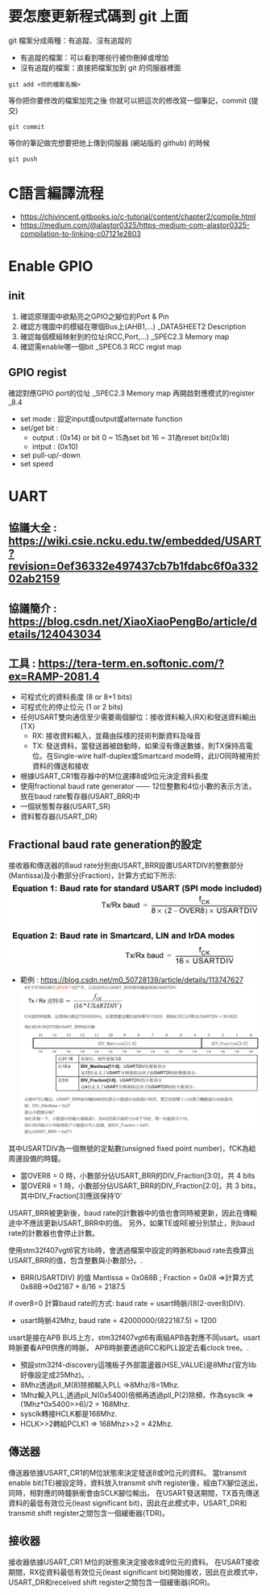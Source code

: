 # 要怎麼更新程式碼到 git 上面

git 檔案分成兩種：有追蹤、沒有追蹤的
- 有追蹤的檔案：可以看到哪些行被你刪掉或增加
- 沒有追蹤的檔案：直接把檔案加到 git 的伺服器裡面

```commandline=
git add <你的檔案名稱>
```

等你把你要修改的檔案加完之後
你就可以把這次的修改寫一個筆記，commit (提交)
```commandline=
git commit
```

等你的筆記做完想要把他上傳到伺服器 (網站版的 github) 的時候
```commandline=
git push
```

# C語言編譯流程
- https://chivincent.gitbooks.io/c-tutorial/content/chapter2/compile.html
- https://medium.com/@alastor0325/https-medium-com-alastor0325-compilation-to-linking-c07121e2803

# Enable GPIO
## init
1. 確認原理圖中欲點亮之GPIO之腳位的Port & Pin
2. 確認方塊圖中的模組在哪個Bus上(AHB1,...) _DATASHEET2 Description
3. 確認每個模組映射到的位址(RCC,Port,...) _SPEC2.3 Memory map
4. 確認需enable哪一個bit _SPEC6.3 RCC regist map
## GPIO regist
確認對應GPIO port的位址 _SPEC2.3 Memory map
再開啟對應模式的register _8.4
- set mode : 設定input或output或alternate function
- set/get bit : 
	- output : (0x14) or bit 0 ~ 15為set bit 16 ~ 31為reset bit(0x18)
	- intput : (0x10)
- set pull-up/-down
- set speed 

# UART
## 協議大全 : https://wiki.csie.ncku.edu.tw/embedded/USART?revision=0ef36332e497437cb7b1fdabc6f0a33202ab2159
## 協議簡介 : https://blog.csdn.net/XiaoXiaoPengBo/article/details/124043034
## 工具 : https://tera-term.en.softonic.com/?ex=RAMP-2081.4

- 可程式化的資料長度 (8 or 8+1 bits)
- 可程式化的停止位元 (1 or 2 bits)
- 任何USART雙向通信至少需要兩個腳位：接收資料輸入(RX)和發送資料輸出(TX)
	- RX: 接收資料輸入，並藉由採樣的技術判斷資料及噪音
	- TX: 發送資料，當發送器被啟動時，如果沒有傳送數據，則TX保持高電位。在Single-wire half-duplex或Smartcard mode時，此I/O同時被用於資料的傳送和接收
- 根據USART_CR1暫存器中的M位選擇8或9位元決定資料長度
- 使用fractional baud rate generator —— 12位整數和4位小數的表示方法，放在baud rate暫存器(USART_BRR)中
- 一個狀態暫存器(USART_SR)
- 資料暫存器(USART_DR)

## Fractional baud rate generation的設定
接收器和傳送器的Baud rate分別由USART_BRR設置USARTDIV的整數部分(Mantissa)及小數部分(Fraction)，計算方式如下所示:
 ![alt text](./note%20image/波特率公式.png)

- 範例 : https://blog.csdn.net/m0_50728139/article/details/113747627
 ![alt text](./note%20image/波特率計算範例.png)

其中USARTDIV為一個無號的定點數(unsigned fixed point number)，fCK為給周邊設備的時鐘。

- 當OVER8 = 0 時，小數部分佔USART_BRR的DIV_Fraction[3:0]，共 4 bits
- 當OVER8 = 1 時，小數部分佔USART_BRR的DIV_Fraction[2:0]，共 3 bits，其中DIV_Fraction[3]應該保持’0’

USART_BRR被更新後，baud rate的計數器中的值也會同時被更新，因此在傳輸途中不應該更新USART_BRR中的值。 另外，如果TE或RE被分別禁止，則baud rate的計數器也會停止計數。

使用stm32f407vgt6官方lib時，會透過檔案中設定的時脈和baud rate去換算出USART_BRR的值，包含整數與小數部分。.
- BRR(USARTDIV) 的值 Mantissa = 0x088B ; Fraction = 0x08 =>計算方式 0x88B->0d2187 + 8/16 = 2187.5

if over8=0 計算baud rate的方式: baud rate = usart時脈/(8(2-over8)DIV).
- usart時脈42Mhz, baud rate = 42000000/(822187.5) = 1200

usart是接在APB BUS上方，stm32f407vgt6有兩組APB各對應不同usart。usart時脈要看APB供應的時脈， APB時脈要透過RCC和PLL設定去看clock tree。.
- 預設stm32f4-discovery這塊板子外部震盪器(HSE_VALUE)是8Mhz(官方lib好像設定成25Mhz)。.
- 8Mhz透過pll_M(8)除頻輸入PLL =>8Mhz/8=1Mhz.
- 1Mhz輸入PLL,透過pll_N(0x5400)倍頻再透過pll_P(2)除頻，作為sysclk => (1Mhz*0x5400>>6)/2 = 168Mhz.
- sysclk轉接HCLK都是168Mhz.
- HCLK>>2轉給PCLK1 => 168Mhz>>2 = 42Mhz.

## 傳送器
傳送器依據USART_CR1的M位狀態來決定發送8或9位元的資料。 當transmit enable bit(TE)被設定時，資料放入transmit shift register後，經由TX腳位送出， 同時，相對應的時鐘脈衝會由SCLK腳位輸出。
在USART發送期間，TX首先傳送資料的最低有效位元(least significant bit)，因此在此模式中，USART_DR和transmit shift register之間包含一個緩衝器(TDR)。
## 接收器
接收器依據USART_CR1 M位的狀態來決定接收8或9位元的資料。
在USART接收期間，RX從資料最低有效位元(least significant bit)開始接收，因此在此模式中，USART_DR和received shift register之間包含一個緩衝器(RDR)。

